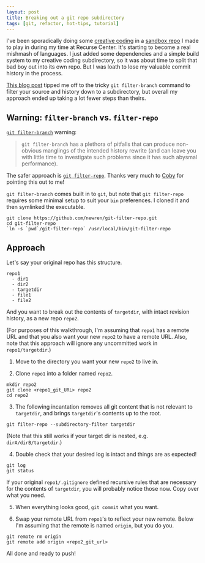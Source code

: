 ```yaml
---
layout: post
title: Breaking out a git repo subdirectory
tags: [git, refactor, hot-tips, tutorial]
---
```


I've been sporadically doing some [creative coding](https://rfong.github.io/creative-coding-p5) in a [sandbox repo](https://github.com/rfong/rc-sandbox) I made to play in during my time at Recurse Center. It's starting to become a real mishmash of languages. I just added some dependencies and a simple build system to my creative coding subdirectory, so it was about time to split that bad boy out into its own repo. But I was loath to lose my valuable commit history in the process.

[This blog post](http://tuxdiary.com/2015/08/13/move-subdir-new-git-repo-preserve-history/) tipped me off to the tricky `git filter-branch` command to filter your source and history down to a subdirectory, but overall my approach ended up taking a lot fewer steps than theirs.

## Warning: `filter-branch` vs. `filter-repo`

[`git filter-branch`](https://git-scm.com/docs/git-filter-branch#_warning) warning:
> `git filter-branch` has a plethora of pitfalls that can produce non-obvious manglings of the intended history rewrite (and can leave you with little time to investigate such problems since it has such abysmal performance).

The safer approach is [`git filter-repo`](https://github.com/newren/git-filter-repo/). Thanks very much to [Coby](https://github.com/acobster) for pointing this out to me!

`git filter-branch` comes built in to `git`, but note that `git filter-repo` requires some minimal setup to suit your `bin` preferences. I cloned it and then symlinked the executable.
```
git clone https://github.com/newren/git-filter-repo.git
cd git-filter-repo
`ln -s `pwd`/git-filter-repo` /usr/local/bin/git-filter-repo
```

## Approach

Let's say your original repo has this structure.
```
repo1
  - dir1
  - dir2
  - targetdir
  - file1
  - file2
```

And you want to break out the contents of `targetdir`, with intact revision history, as a new repo `repo2`.

(For purposes of this walkthrough, I'm assuming that `repo1` has a remote URL and that you also want your new `repo2` to have a remote URL. Also, note that this approach will ignore any uncommitted work in `repo1/targetdir`.)

1. Move to the directory you want your new `repo2` to live in.

2. Clone `repo1` into a folder named `repo2`.
```
mkdir repo2
git clone <repo1_git_URL> repo2
cd repo2
```

3. The following incantation removes all git content that is not relevant to `targetdir`, and brings `targetdir`'s contents up to the root.
```
git filter-repo --subdirectory-filter targetdir
```
(Note that this still works if your target dir is nested, e.g. `dirA/dirB/targetdir`.)

4. Double check that your desired log is intact and things are as expected!
```
git log
git status
```
If your original `repo1/.gitignore` defined recursive rules that are necessary for the contents of `targetdir`, you will probably notice those now. Copy over what you need.

5. When everything looks good, `git commit` what you want.

6. Swap your remote URL from `repo1`'s to reflect your new remote. Below I'm assuming that the remote is named `origin`, but you do you.
```
git remote rm origin
git remote add origin <repo2_git_url>
```

All done and ready to push!

